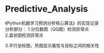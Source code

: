 # Predictive_Analysis
《Python机器学习预测分析核心算法》的实现记录</br>
分析部分：
1.分位数图（QQ图）检测异常点</br>
2.盒状图检测异常点</br>

3.平行坐标图，热图显示属性与目标之间的相关性</br>

